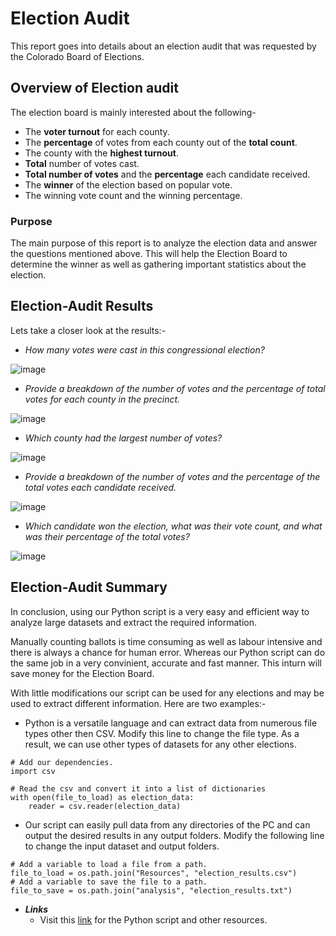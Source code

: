 # Election Audit
This report goes into details about an election audit that was requested by the Colorado Board of Elections.

## Overview of Election audit
The election board is mainly interested about the following-
* The **voter turnout** for each county.
* The **percentage** of votes from each county out of the **total count**.
* The county with the **highest turnout**.
* **Total** number of votes cast.
* **Total number of votes** and the **percentage** each candidate received.
* The **winner** of the election based on popular vote.
* The winning vote count and the winning percentage.

### Purpose
The main purpose of this report is to analyze the election data and answer the questions mentioned above. This will help the Election Board to determine the winner as well as gathering important statistics about the election.

## Election-Audit Results
Lets take a closer look at the results:-
* _How many votes were cast in this congressional election?_

![image](https://user-images.githubusercontent.com/93144225/142713458-19c89e27-e652-4709-9dbd-af8ef0dfacab.png)

* _Provide a breakdown of the number of votes and the percentage of total votes for each county in the precinct._

![image](https://user-images.githubusercontent.com/93144225/142713492-21483446-fac2-40d5-bec7-79a735176825.png)

* _Which county had the largest number of votes?_

![image](https://user-images.githubusercontent.com/93144225/142713509-b3d57aa3-fc1f-471b-98c9-df6e8449ff93.png)

* _Provide a breakdown of the number of votes and the percentage of the total votes each candidate received._

![image](https://user-images.githubusercontent.com/93144225/142713538-2c991d01-cad4-4da0-9b6b-2a3369d0ee63.png)

* _Which candidate won the election, what was their vote count, and what was their percentage of the total votes?_

![image](https://user-images.githubusercontent.com/93144225/142713555-fe11722f-11b9-42f6-9fdc-d5638bf113d4.png)

## Election-Audit Summary
In conclusion, using our Python script is a very easy and efficient way to analyze large datasets and extract the required information.

Manually counting ballots is time consuming as well as labour intensive and there is always a chance for human error. Whereas our Python script can do the same job in a very convinient, accurate and fast manner. This inturn will save money for the Election Board.

With little modifications our script can be used for any elections and may be used to extract different information. Here are two examples:-
* Python is a versatile language and can extract data from numerous file types other then CSV. Modify this line to change the file type. As a result, we can use other types of datasets for any other elections. 

```
# Add our dependencies.
import csv
```

```
# Read the csv and convert it into a list of dictionaries
with open(file_to_load) as election_data:
    reader = csv.reader(election_data)
```

* Our script can easily pull data from any directories of the PC and can output the desired results in any output folders. Modify the following line to change the input dataset and output folders.

```
# Add a variable to load a file from a path.
file_to_load = os.path.join("Resources", "election_results.csv")
# Add a variable to save the file to a path.
file_to_save = os.path.join("analysis", "election_results.txt")
```

* _**Links**_
  * Visit this [link](https://github.com/tanzimamin2/kickstarter-analysis) for the Python script and other resources.
   
